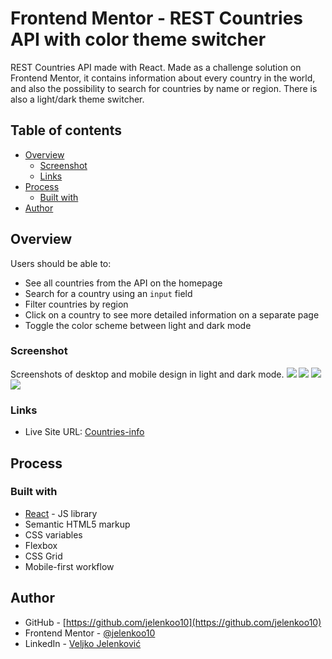 # Frontend Mentor - REST Countries API with color theme switcher

REST Countries API made with React. Made as a challenge solution on Frontend Mentor, it contains information about every country in the world, and also the possibility to search for countries by name or region. There is also a light/dark theme switcher.

## Table of contents

- [Overview](#overview)
  - [Screenshot](#screenshot)
  - [Links](#links)
- [Process](#process)
  - [Built with](#built-with)
- [Author](#author)

## Overview

Users should be able to:

- See all countries from the API on the homepage
- Search for a country using an `input` field
- Filter countries by region
- Click on a country to see more detailed information on a separate page
- Toggle the color scheme between light and dark mode

### Screenshot

Screenshots of desktop and mobile design in light and dark mode.
![](./screenshot1.jpg)
![](./screenshot2.jpg)
![](./screenshot3.jpg)
![](./screenshot4.jpg)

### Links

- Live Site URL: [Countries-info](https://jelenkoo10.github.io/countries-info-api) 

## Process

### Built with

- [React](https://reactjs.org/) - JS library
- Semantic HTML5 markup
- CSS variables
- Flexbox
- CSS Grid
- Mobile-first workflow

## Author

- GitHub - [https://github.com/jelenkoo10](https://github.com/jelenkoo10)
- Frontend Mentor - [@jelenkoo10](https://www.frontendmentor.io/profile/jelenkoo10)
- LinkedIn - [Veljko Jelenković](https://www.linkedin.com/in/veljko-jelenkovi%C4%87-182981250/)